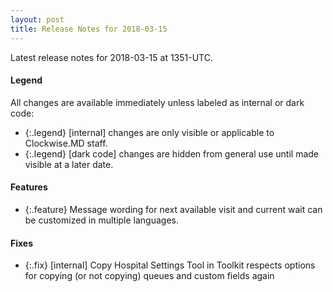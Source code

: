 ```yaml
---
layout: post
title: Release Notes for 2018-03-15
---
```


Latest release notes for 2018-03-15 at 1351-UTC.

<div class='legend' markdown='1'>

#### Legend

All changes are available immediately unless labeled as internal or dark code:

- {:.legend} [internal] changes are only visible or applicable to Clockwise.MD staff.
- {:.legend} [dark code] changes are hidden from general use until made visible at a later date.

</div>

<div class='features' markdown='1'>

#### Features

- {:.feature} Message wording for next available visit and current wait can be customized in multiple languages.

</div>

<div class='fixes' markdown='1'>

#### Fixes

- {:.fix} [internal] Copy Hospital Settings Tool in Toolkit respects options for copying (or not copying) queues and custom fields again

</div>
